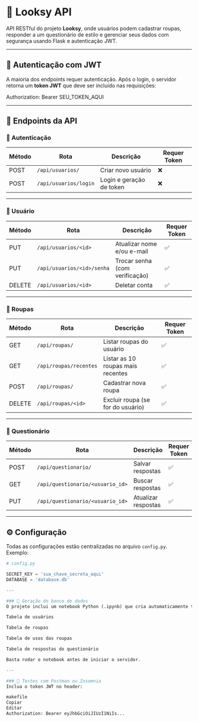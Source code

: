 # 👗 Looksy API

API RESTful do projeto **Looksy**, onde usuários podem cadastrar roupas, responder a um questionário de estilo e gerenciar seus dados com segurança usando Flask e autenticação JWT.

---

## 🔐 Autenticação com JWT

A maioria dos endpoints requer autenticação. Após o login, o servidor retorna um **token JWT** que deve ser incluído nas requisições:

Authorization: Bearer SEU_TOKEN_AQUI


---

## 📌 Endpoints da API

### 🔑 Autenticação
| Método | Rota                      | Descrição               | Requer Token |
|--------|---------------------------|--------------------------|--------------|
| POST   | `/api/usuarios/`          | Criar novo usuário       | ❌           |
| POST   | `/api/usuarios/login`     | Login e geração de token | ❌           |

---

### 👤 Usuário
| Método | Rota                            | Descrição                          | Requer Token |
|--------|----------------------------------|-------------------------------------|--------------|
| PUT    | `/api/usuarios/<id>`            | Atualizar nome e/ou e-mail          | ✅           |
| PUT    | `/api/usuarios/<id>/senha`      | Trocar senha (com verificação)      | ✅           |
| DELETE | `/api/usuarios/<id>`            | Deletar conta                       | ✅           |

---

### 👗 Roupas
| Método | Rota                          | Descrição                                | Requer Token |
|--------|-------------------------------|-------------------------------------------|--------------|
| GET    | `/api/roupas/`                | Listar roupas do usuário                  | ✅           |
| GET    | `/api/roupas/recentes`        | Listar as 10 roupas mais recentes         | ✅           |
| POST   | `/api/roupas/`                | Cadastrar nova roupa                      | ✅           |
| DELETE | `/api/roupas/<id>`            | Excluir roupa (se for do usuário)         | ✅           |

---

### 📝 Questionário
| Método | Rota                               | Descrição                             | Requer Token |
|--------|------------------------------------|----------------------------------------|--------------|
| POST   | `/api/questionario/`              | Salvar respostas                       | ✅           |
| GET    | `/api/questionario/<usuario_id>`  | Buscar respostas                       | ✅           |
| PUT    | `/api/questionario/<usuario_id>`  | Atualizar respostas                    | ✅           |

---

## ⚙️ Configuração

Todas as configurações estão centralizadas no arquivo `config.py`.  
Exemplo:

```python
# config.py

SECRET_KEY = 'sua_chave_secreta_aqui'
DATABASE = 'database.db'

---

### 🧱 Geração do banco de dados
O projeto inclui um notebook Python (.ipynb) que cria automaticamente todas as tabelas necessárias no arquivo SQLite (looksy.db), incluindo:

Tabela de usuários

Tabela de roupas

Tabela de usos das roupas

Tabela de respostas do questionário

Basta rodar o notebook antes de iniciar o servidor.

---

### 🧪 Testes com Postman ou Insomnia
Inclua o token JWT no header:

makefile
Copiar
Editar
Authorization: Bearer eyJhbGciOiJIUzI1NiIs...